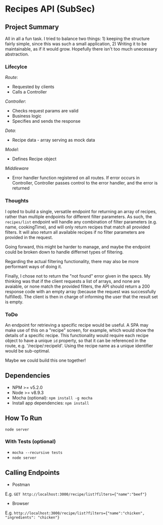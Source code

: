 # Recipes API (SubSec)

## Project Summary

All in all a fun task. I tried to balance two things: 1) keeping the structure fairly simple, since this was such a small application, 2) Writing it to be 
maintainable, as if it would grow. Hopefully there isn't too much unecessary abstraction.

### Lifecylce

*Route*:

- Requested by clients
- Calls a Controller


*Controller*:

- Checks request params are valid
- Business logic
- Specifies and sends the response


*Data*:

- Recipe data - array serving as mock data


*Model*:

- Defines Recipe object


*Middleware*

- Error handler function registered on all routes. If error occurs in Controller, Controller passes control to the error handler, and the error is returned

### Thoughts

I opted to build a single, versatile endpoint for returning an array of recipes, rather than multiple endpoints for different filter parameters.
As such, the `recipes/list` endpoint will handle any combination of filter parameters (e.g. name, cookingTime), and will only return recipes 
that match all provided filters. It will also return all available recipes if no filter parameters are provided in the request.

Going forward, this might be harder to manage, and maybe the endpoint could be broken down to handle differnet types of filtering.

Regarding the actual filtering functionality, there may also be more performant ways of doing it.

Finally, I chose not to return the "not found" error given in the specs. My thinking was that if the client requests a list of arrays,
and none are avaiable, or none match the provided filters, the API should return a 200 response code with an empty array (because
the request was successfully fulfilled). The client is then in charge of informing the user that the result set is empty.

### ToDo

An endpoint for retrieving a specific recipe would be useful. A SPA may make use of this on a "recipe" screen, for example, 
which would show the details of a specific recipe. This functionality would require each recipe object to have a unique `id` property, 
so that it can be referenced in the route, e.g. '/recipe/:recipeId'. Using the recipe name as a unique identifier would be sub-optimal.

Maybe we could build this one together!

## Dependencies

- NPM >= v5.2.0
- Node >= v8.9.3
- Mocha (optional): `npm install -g mocha`
- Install app dependencies: `npm install`

## How To Run

`node server`


### With Tests (optional)

- `mocha --recursive tests`
- `node server`


## Calling Endpoints

- Postman

E.g. `GET http://localhost:3000/recipe/list?filters={"name":"beef"}`

- Browser

E.g. `http://localhost:3000/recipe/list?filters={"name":"chicken", "ingredients": "chicken"}`